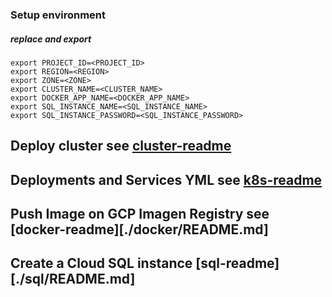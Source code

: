 
### Setup environment
##### replace <NAME> and export
```
export PROJECT_ID=<PROJECT_ID>
export REGION=<REGION>
export ZONE=<ZONE>
export CLUSTER_NAME=<CLUSTER_NAME>
export DOCKER_APP_NAME=<DOCKER_APP_NAME>
export SQL_INSTANCE_NAME=<SQL_INSTANCE_NAME>
export SQL_INSTANCE_PASSWORD=<SQL_INSTANCE_PASSWORD>
```

## Deploy cluster see [cluster-readme](./cluster/README.md)

## Deployments and Services YML see [k8s-readme](./k8s/README.md)

## Push Image on GCP Imagen Registry see [docker-readme][./docker/README.md]

## Create a Cloud SQL instance [sql-readme][./sql/README.md]